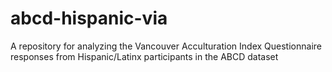# abcd-hispanic-via
A repository for analyzing the Vancouver Acculturation Index Questionnaire responses from Hispanic/Latinx participants in the ABCD dataset
